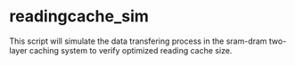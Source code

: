 # readingcache_sim

This script will simulate the data transfering process in the sram-dram two-layer caching system  to verify optimized reading cache size.
